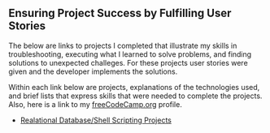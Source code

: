 ## Ensuring  Project Success by Fulfilling User Stories
The below are links to projects I completed  that illustrate my skills in troubleshooting, executing what I learned to solve problems, and finding solutions to unexpected challeges. For these projects user stories were given and the developer implements the solutions. 

Within each link below are projects, explanations of the technologies used, and brief lists that express skills that were needed to complete the projects. Also, here is a link to my [freeCodeCamp.org](https://www.freecodecamp.org/tracychacon) profile.

- [Realational Database/Shell Scripting Projects](https://github.com/TracyChacon/Projects-freeCodeCamp.org/tree/master/05%20Relational%20Database)





